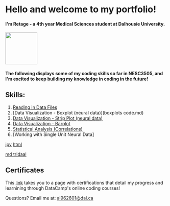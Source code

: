 
# Hello and welcome to my portfolio!
#### I'm Retage - a 4th year Medical Sciences student at Dalhousie University. 

<img src = "https://user-images.githubusercontent.com/73716282/97746793-b73e6380-1ac9-11eb-8b3b-7c5609ee974b.png" width=100>

#### The following displays some of my coding skills so far in NESC3505, and I'm excited to keep building my knowledge in coding in the future!

## Skills:
1. [Reading in Data Files](ReadingData.md)
2. [Data Visualization - Boxplot (neural data)](boxplots code.md)
3. [Data Visualization - Strip Plot (neural data)](stripplot.md)
4. [Data Visualization - Barplot](Barplot.md)
5. [Statistical Analysis (Correlations)](scatter.md)
6. [Working with Single Unit Neural Data]

[ipy](fnlport.ipynb)
[html](trialfnl.htm)

[md tridaal](map.md)

## Certificates
This [link](certificatespage.md) takes you to a page with certifications that detail my progress and learnining through DataCamp's online coding courses! 

Questions? Email me at:
[al962601@dal.ca](mailto:al962601@dal.ca)
